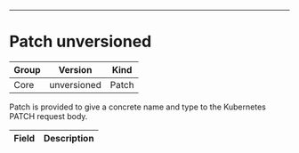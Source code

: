

-----------
# Patch unversioned



Group        | Version     | Kind
------------ | ---------- | -----------
Core | unversioned | Patch







Patch is provided to give a concrete name and type to the Kubernetes PATCH request body.



Field        | Description
------------ | -----------







